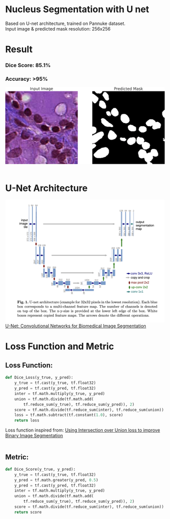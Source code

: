 # Nucleus Segmentation with U net
Based on U-net architecture, trained on Pannuke dataset.<br/>
Input image & predicted mask resolution: 256x256 

# Result
### Dice Score: 85.1%
### Accuracy: >95%
<img src="result/result.gif" alt="show"/>
<br/><br/>

# U-Net Architecture
![U-Net](U-Net.png)
[U-Net: Convolutional Networks for Biomedical Image Segmentation](https://arxiv.org/abs/1505.04597)

# Loss Function and Metric

## Loss Function:
```python
def Dice_Loss(y_true, y_pred):
    y_true = tf.cast(y_true, tf.float32)
    y_pred = tf.cast(y_pred, tf.float32)
    inter = tf.math.multiply(y_true, y_pred)
    union = tf.math.divide(tf.math.add(
        tf.reduce_sum(y_true), tf.reduce_sum(y_pred)), 2)
    score = tf.math.divide(tf.reduce_sum(inter), tf.reduce_sum(union))
    loss = tf.math.subtract(tf.constant(1.0), score)
    return loss
```
Loss function inspired from: [Using Intersection over Union loss to improve Binary Image Segmentation](https://www.semanticscholar.org/paper/Using-Intersection-over-Union-loss-to-improve-Image-Beers/b0095bffa2cb5b487d690a0bf9b3bf529126c417)
<br/><br/>

## Metric:
```python
def Dice_Score(y_true, y_pred):
    y_true = tf.cast(y_true, tf.float32)
    y_pred = tf.math.greater(y_pred, 0.5)
    y_pred = tf.cast(y_pred, tf.float32)
    inter = tf.math.multiply(y_true, y_pred)
    union = tf.math.divide(tf.math.add(
        tf.reduce_sum(y_true), tf.reduce_sum(y_pred)), 2)
    score = tf.math.divide(tf.reduce_sum(inter), tf.reduce_sum(union))
    return score
```
